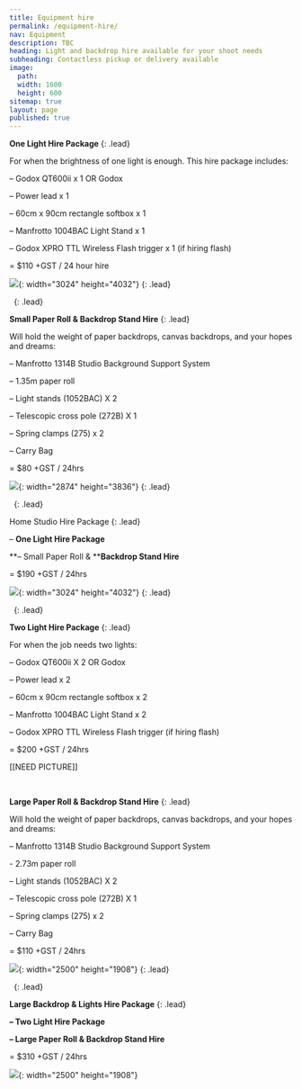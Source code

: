 ```yaml
---
title: Equipment hire
permalink: /equipment-hire/
nav: Equipment
description: TBC
heading: Light and backdrop hire available for your shoot needs
subheading: Contactless pickup or delivery available
image:
  path:
  width: 1600
  height: 600
sitemap: true
layout: page
published: true
---
```


**One Light Hire Package**
{: .lead}

For when the brightness of one light is enough. This hire package includes:

– Godox QT600ii x 1 OR Godox&nbsp;

– Power lead x 1

– 60cm x 90cm rectangle softbox x 1

– Manfrotto 1004BAC Light Stand x 1

– Godox XPRO TTL Wireless Flash trigger x 1 (if hiring flash)

\= $110 +GST / 24 hour hire

![](/img-1025.jpg){: width="3024" height="4032"}
{: .lead}

&nbsp;
{: .lead}

**Small Paper Roll & Backdrop Stand Hire**
{: .lead}

Will hold the weight of paper backdrops, canvas backdrops, and your hopes and dreams:

– Manfrotto 1314B Studio Background Support System

– 1.35m paper roll

– Light stands (1052BAC) X 2

– Telescopic cross pole (272B) X 1

– Spring clamps (275) x 2

– Carry Bag

\= $80 +GST / 24hrs

![](/img-1022.jpg){: width="2874" height="3836"}
{: .lead}

&nbsp;
{: .lead}

Home Studio Hire Package
{: .lead}

–&nbsp;**One Light Hire Package**

**– Small Paper Roll &&nbsp;****Backdrop Stand Hire**

\= $190 +GST / 24hrs

![](/img-1031.jpg){: width="3024" height="4032"}
{: .lead}

&nbsp;
{: .lead}

**Two Light Hire Package**
{: .lead}

For when the job needs two lights:

– Godox QT600ii X 2 OR Godox

– Power lead x 2

– 60cm x 90cm rectangle softbox x 2

– Manfrotto 1004BAC Light Stand x 2

– Godox XPRO TTL Wireless Flash trigger (if hiring flash)

\= $200 +GST / 24hrs

\[\[NEED PICTURE\]\]

&nbsp;

**Large Paper Roll & Backdrop Stand Hire**
{: .lead}

Will hold the weight of paper backdrops, canvas backdrops, and your hopes and dreams:

– Manfrotto 1314B Studio Background Support System

\- 2.73m paper roll

– Light stands (1052BAC) X 2

– Telescopic cross pole (272B) X 1

– Spring clamps (275) x 2

– Carry Bag

\= $110 +GST / 24hrs

![](/studiophotos-42.jpg){: width="2500" height="1908"}
{: .lead}

&nbsp;
{: .lead}

**Large Backdrop & Lights Hire Package**
{: .lead}

**– Two Light Hire Package**

**– Large Paper Roll & Backdrop Stand Hire**

\= $310 +GST / 24hrs

![](/studiophotos-35.jpg){: width="2500" height="1908"}

&nbsp;
